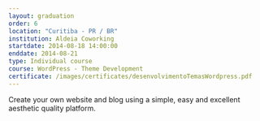 ```yaml
---
layout: graduation
order: 6
location: "Curitiba - PR / BR"
institution: Aldeia Coworking
startdate: 2014-08-18 14:00:00
enddate: 2014-08-21
type: Individual course
course: WordPress - Theme Development
certificate: /images/certificates/desenvolvimentoTemasWordpress.pdf
---
```


Create your own website and blog using a simple, easy and excellent aesthetic quality platform.